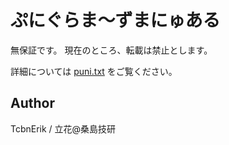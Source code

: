 # ぷにぐらま～ずまにゅある

無保証です。
現在のところ、転載は禁止とします。

詳細については [puni.txt](puni.txt) をご覧ください。

## Author
TcbnErik / 立花@桑島技研
